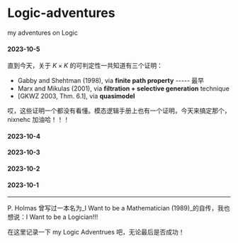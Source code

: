 # Logic-adventures
my adventures on Logic

#### 2023-10-5

直到今天，关于 $K \times K$ 的可判定性一共知道有三个证明：
  - Gabby and Shehtman (1998), via **finite path property** ----- 最早
  - Marx and Mikulas (2001), via **filtration + selective generation** technique
  - [GKWZ 2003, Thm. 6.1], via **quasimodel**

哎，这些证明一个都没有看懂。模态逻辑手册上也有一个证明，今天来搞定那个，nixnehc 加油哈！！！



#### 2023-10-4


#### 2023-10-3


#### 2023-10-2


#### 2023-10-1



---

P. Holmas 曾写过一本名为_I Want to be a Mathematician (1989)_的自传，我也想说：I Want to be a Logician!!!

在这里记录一下 my Logic Adventrues 吧，无论最后是否成功！
